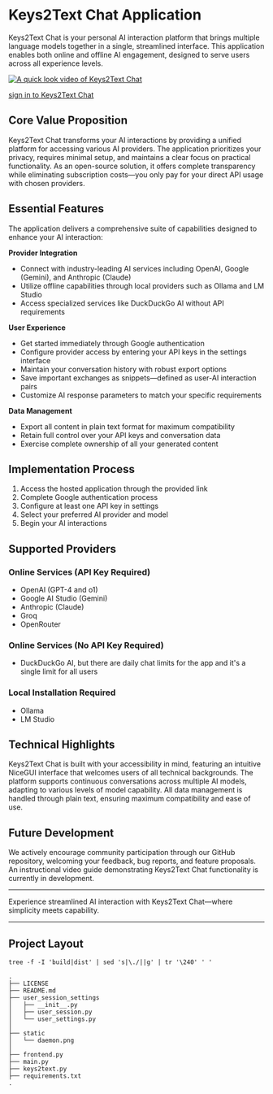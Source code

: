 # Keys2Text Chat Application

Keys2Text Chat is your personal AI interaction platform that brings multiple language models together in a single, streamlined interface. This application enables both online and offline AI engagement, designed to serve users across all experience levels.


[![A quick look video of Keys2Text Chat](https://img.youtube.com/vi/h1bOAffFNHY/0.jpg)](https://youtube.com/live/h1bOAffFNHY?feature=share)


[sign in to Keys2Text Chat](https://keys2text-chat.onrender.com)


## Core Value Proposition

Keys2Text Chat transforms your AI interactions by providing a unified platform for accessing various AI providers. The application prioritizes your privacy, requires minimal setup, and maintains a clear focus on practical functionality. As an open-source solution, it offers complete transparency while eliminating subscription costs—you only pay for your direct API usage with chosen providers.

## Essential Features

The application delivers a comprehensive suite of capabilities designed to enhance your AI interaction:

**Provider Integration**
- Connect with industry-leading AI services including OpenAI, Google (Gemini), and Anthropic (Claude)
- Utilize offline capabilities through local providers such as Ollama and LM Studio
- Access specialized services like DuckDuckGo AI without API requirements

**User Experience**
- Get started immediately through Google authentication
- Configure provider access by entering your API keys in the settings interface
- Maintain your conversation history with robust export options
- Save important exchanges as snippets—defined as user-AI interaction pairs
- Customize AI response parameters to match your specific requirements

**Data Management**
- Export all content in plain text format for maximum compatibility
- Retain full control over your API keys and conversation data
- Exercise complete ownership of all your generated content

## Implementation Process

1. Access the hosted application through the provided link
2. Complete Google authentication process
3. Configure at least one API key in settings
4. Select your preferred AI provider and model
5. Begin your AI interactions

## Supported Providers

### Online Services (API Key Required)
- OpenAI (GPT-4 and o1)
- Google AI Studio (Gemini)
- Anthropic (Claude)
- Groq
- OpenRouter

### Online Services (No API Key Required)
- DuckDuckGo AI, but there are daily chat limits for the app and it's a single limit for all users

### Local Installation Required
- Ollama
- LM Studio

## Technical Highlights

Keys2Text Chat is built with your accessibility in mind, featuring an intuitive NiceGUI interface that welcomes users of all technical backgrounds. The platform supports continuous conversations across multiple AI models, adapting to various levels of model capability. All data management is handled through plain text, ensuring maximum compatibility and ease of use.

## Future Development

We actively encourage community participation through our GitHub repository, welcoming your feedback, bug reports, and feature proposals. An instructional video guide demonstrating Keys2Text Chat functionality is currently in development.

---

Experience streamlined AI interaction with Keys2Text Chat—where simplicity meets capability.

---

## Project Layout

```
tree -f -I 'build|dist' | sed 's|\./||g' | tr '\240' ' '                        
```

```
.
├── LICENSE
├── README.md
├── user_session_settings
│   ├── __init__.py
│   ├── user_session.py
│   └── user_settings.py
│
├── static
│   └── daemon.png
│
├── frontend.py
├── main.py
├── keys2text.py
├── requirements.txt
.
```
